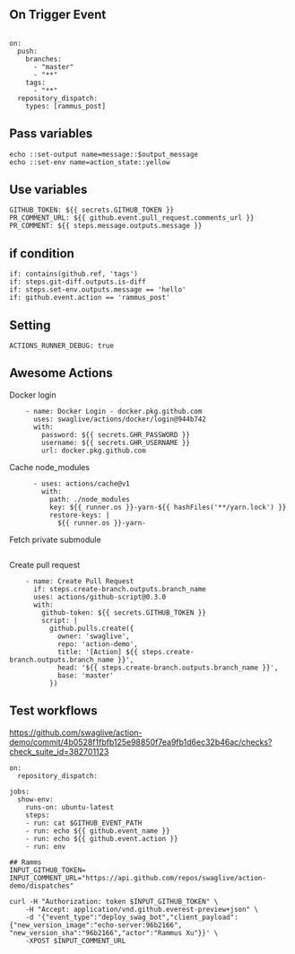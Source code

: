 
## On Trigger Event
```

on:
  push:
    branches:
      - "master"
      - "**"
    tags:
      - "**"
  repository_dispatch:
    types: [rammus_post]
```

## Pass variables
```
echo ::set-output name=message::$output_message
echo ::set-env name=action_state::yellow
```

## Use variables
```
GITHUB_TOKEN: ${{ secrets.GITHUB_TOKEN }}
PR_COMMENT_URL: ${{ github.event.pull_request.comments_url }}
PR_COMMENT: ${{ steps.message.outputs.message }}
```

## if condition
```
if: contains(github.ref, 'tags')
if: steps.git-diff.outputs.is-diff
if: steps.set-env.outputs.message == 'hello'
if: github.event.action == 'rammus_post'
```

## Setting
```
ACTIONS_RUNNER_DEBUG: true
```

## Awesome Actions
Docker login 
```
    - name: Docker Login - docker.pkg.github.com
      uses: swaglive/actions/docker/login@944b742
      with:
        password: ${{ secrets.GHR_PASSWORD }}
        username: ${{ secrets.GHR_USERNAME }}
        url: docker.pkg.github.com
```

Cache node_modules
```
      - uses: actions/cache@v1
        with:
          path: ./node_modules
          key: ${{ runner.os }}-yarn-${{ hashFiles('**/yarn.lock') }}
          restore-keys: |
            ${{ runner.os }}-yarn-
```

Fetch private submodule
```
```

Create pull request
```
    - name: Create Pull Request
      if: steps.create-branch.outputs.branch_name
      uses: actions/github-script@0.3.0
      with:
        github-token: ${{ secrets.GITHUB_TOKEN }}
        script: |
          github.pulls.create({
            owner: 'swaglive',
            repo: 'action-demo',
            title: '[Action] ${{ steps.create-branch.outputs.branch_name }}',
            head: '${{ steps.create-branch.outputs.branch_name }}',
            base: 'master'
          })
```


## Test workflows
https://github.com/swaglive/action-demo/commit/4b0528f1fbfb125e98850f7ea9fb1d6ec32b46ac/checks?check_suite_id=382701123
```
on: 
  repository_dispatch:

jobs:
  show-env:
    runs-on: ubuntu-latest
    steps:
    - run: cat $GITHUB_EVENT_PATH
    - run: echo ${{ github.event_name }}
    - run: echo ${{ github.event.action }}
    - run: env
```

```
## Ramms
INPUT_GITHUB_TOKEN=
INPUT_COMMENT_URL="https://api.github.com/repos/swaglive/action-demo/dispatches"

curl -H "Authorization: token $INPUT_GITHUB_TOKEN" \
    -H "Accept: application/vnd.github.everest-preview+json" \
    -d '{"event_type":"deploy_swag_bot","client_payload":{"new_version_image":"echo-server:96b2166", "new_version_sha":"96b2166","actor":"Rammus Xu"}}' \
    -XPOST $INPUT_COMMENT_URL

```
